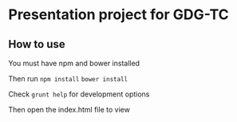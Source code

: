 # Presentation project for GDG-TC

## How to use
You must have npm and bower installed

Then run
    `npm install`
    `bower install`

Check `grunt help` for development options

Then open the index.html file to view
